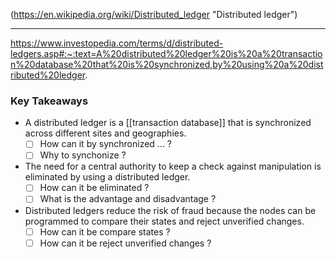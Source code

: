 (https://en.wikipedia.org/wiki/Distributed_ledger "Distributed ledger")

---
https://www.investopedia.com/terms/d/distributed-ledgers.asp#:~:text=A%20distributed%20ledger%20is%20a%20transaction%20database%20that%20is%20synchronized,by%20using%20a%20distributed%20ledger.

### Key Takeaways

- A distributed ledger is a [[transaction database]] that is synchronized across different sites and geographies.
	- [ ] How can it by synchronized ... ?
	- [ ] Why to synchonize ?
- The need for a central authority to keep a check against manipulation is eliminated by using a distributed ledger.
	- [ ] How can it be eliminated ?
	- [ ] What is the advantage and disadvantage ?
- Distributed ledgers reduce the risk of fraud because the nodes can be programmed to compare their states and reject unverified changes.
	- [ ] How can it be compare states ? 
	- [ ] How can it be reject unverified changes ?